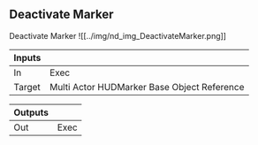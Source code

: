 ## Deactivate Marker
Deactivate Marker
![[../img/nd_img_DeactivateMarker.png]]

|Inputs||
|--|--|
| In | Exec |
| Target | Multi Actor HUDMarker Base Object Reference |

|Outputs||
|--|--|
| Out | Exec |

